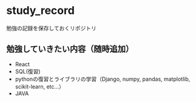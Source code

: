 # study_record
勉強の記録を保存しておくリポジトリ

## 勉強していきたい内容（随時追加）

- React
- SQL(復習)
- pythonの復習とライブラリの学習（Django, numpy, pandas, matplotlib, scikit-learn, etc...）
- JAVA
